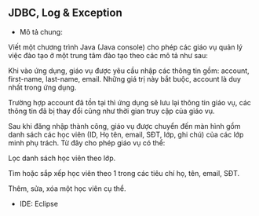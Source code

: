 ## JDBC, Log & Exception

- Mô tả chung:

Viết một chương trình Java (Java console) cho phép các giáo vụ quản lý việc đào tạo ở một trung tâm đào tạo theo các mô tả như sau:

Khi vào ứng dụng, giáo vụ được yêu cầu nhập các thông tin gồm: account, first-name, last-name, email. Những giá trị này bắt buộc, account là duy nhất trong ứng dụng.

Trường hợp account đã tồn tại thì ứng dụng sẽ lưu lại thông tin giáo vụ, các thông tin đã bị thay đổi cũng như thời gian truy cập của giáo vụ.

Sau khi đăng nhập thành công, giáo vụ được chuyển đến màn hình gồm danh sách các học viên (ID, Họ tên, email, SĐT, lớp, ghi chú) của các lớp minh phụ trách. Từ đây cho phép giáo vụ có thể:

Lọc danh sách học viên theo lớp.

Tìm hoặc sắp xếp học viên theo 1 trong các tiêu chí họ, tên, email, SĐT.

Thêm, sửa, xóa một học viên cụ thể.


- IDE: Eclipse
